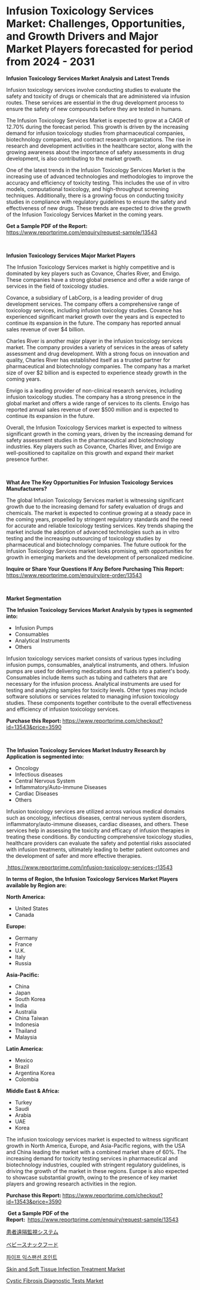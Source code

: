 <p><h1>Infusion Toxicology Services Market: Challenges, Opportunities, and Growth Drivers and Major Market Players forecasted for period from 2024 - 2031</h1></p><p><strong>Infusion Toxicology Services Market Analysis and Latest Trends</strong></p>
<p><p>Infusion toxicology services involve conducting studies to evaluate the safety and toxicity of drugs or chemicals that are administered via infusion routes. These services are essential in the drug development process to ensure the safety of new compounds before they are tested in humans.</p><p>The Infusion Toxicology Services Market is expected to grow at a CAGR of 12.70% during the forecast period. This growth is driven by the increasing demand for infusion toxicology studies from pharmaceutical companies, biotechnology companies, and contract research organizations. The rise in research and development activities in the healthcare sector, along with the growing awareness about the importance of safety assessments in drug development, is also contributing to the market growth.</p><p>One of the latest trends in the Infusion Toxicology Services Market is the increasing use of advanced technologies and methodologies to improve the accuracy and efficiency of toxicity testing. This includes the use of in vitro models, computational toxicology, and high-throughput screening techniques. Additionally, there is a growing focus on conducting toxicity studies in compliance with regulatory guidelines to ensure the safety and effectiveness of new drugs. These trends are expected to drive the growth of the Infusion Toxicology Services Market in the coming years.</p></p>
<p><strong>Get a Sample PDF of the Report:&nbsp;</strong> <a href="https://www.reportprime.com/enquiry/request-sample/13543">https://www.reportprime.com/enquiry/request-sample/13543</a></p>
<p>&nbsp;</p>
<p><strong>Infusion Toxicology Services Major Market Players</strong></p>
<p><p>The Infusion Toxicology Services market is highly competitive and is dominated by key players such as Covance, Charles River, and Envigo. These companies have a strong global presence and offer a wide range of services in the field of toxicology studies.</p><p>Covance, a subsidiary of LabCorp, is a leading provider of drug development services. The company offers a comprehensive range of toxicology services, including infusion toxicology studies. Covance has experienced significant market growth over the years and is expected to continue its expansion in the future. The company has reported annual sales revenue of over $4 billion.</p><p>Charles River is another major player in the infusion toxicology services market. The company provides a variety of services in the areas of safety assessment and drug development. With a strong focus on innovation and quality, Charles River has established itself as a trusted partner for pharmaceutical and biotechnology companies. The company has a market size of over $2 billion and is expected to experience steady growth in the coming years.</p><p>Envigo is a leading provider of non-clinical research services, including infusion toxicology studies. The company has a strong presence in the global market and offers a wide range of services to its clients. Envigo has reported annual sales revenue of over $500 million and is expected to continue its expansion in the future.</p><p>Overall, the Infusion Toxicology Services market is expected to witness significant growth in the coming years, driven by the increasing demand for safety assessment studies in the pharmaceutical and biotechnology industries. Key players such as Covance, Charles River, and Envigo are well-positioned to capitalize on this growth and expand their market presence further.</p></p>
<p>&nbsp;</p>
<p><strong>What Are The Key Opportunities For Infusion Toxicology Services Manufacturers?</strong></p>
<p><p>The global Infusion Toxicology Services market is witnessing significant growth due to the increasing demand for safety evaluation of drugs and chemicals. The market is expected to continue growing at a steady pace in the coming years, propelled by stringent regulatory standards and the need for accurate and reliable toxicology testing services. Key trends shaping the market include the adoption of advanced technologies such as in vitro testing and the increasing outsourcing of toxicology studies by pharmaceutical and biotechnology companies. The future outlook for the Infusion Toxicology Services market looks promising, with opportunities for growth in emerging markets and the development of personalized medicine.</p></p>
<p><strong>Inquire or Share Your Questions If Any Before Purchasing This Report:</strong> <a href="https://www.reportprime.com/enquiry/pre-order/13543">https://www.reportprime.com/enquiry/pre-order/13543</a></p>
<p>&nbsp;</p>
<p><strong>Market Segmentation</strong></p>
<p><strong>The Infusion Toxicology Services Market Analysis by types is segmented into:</strong></p>
<p><ul><li>Infusion Pumps</li><li>Consumables</li><li>Analytical Instruments</li><li>Others</li></ul></p>
<p><p>Infusion toxicology services market consists of various types including infusion pumps, consumables, analytical instruments, and others. Infusion pumps are used for delivering medications and fluids into a patient's body. Consumables include items such as tubing and catheters that are necessary for the infusion process. Analytical instruments are used for testing and analyzing samples for toxicity levels. Other types may include software solutions or services related to managing infusion toxicology studies. These components together contribute to the overall effectiveness and efficiency of infusion toxicology services.</p></p>
<p><strong>Purchase this Report:&nbsp;</strong><a href="https://www.reportprime.com/checkout?id=13543&price=3590">https://www.reportprime.com/checkout?id=13543&price=3590</a></p>
<p>&nbsp;</p>
<p><strong>The Infusion Toxicology Services Market Industry Research by Application is segmented into:</strong></p>
<p><ul><li>Oncology</li><li>Infectious diseases</li><li>Central Nervous System</li><li>Inflammatory/Auto-Immune Diseases</li><li>Cardiac Diseases</li><li>Others</li></ul></p>
<p><p>Infusion toxicology services are utilized across various medical domains such as oncology, infectious diseases, central nervous system disorders, inflammatory/auto-immune diseases, cardiac diseases, and others. These services help in assessing the toxicity and efficacy of infusion therapies in treating these conditions. By conducting comprehensive toxicology studies, healthcare providers can evaluate the safety and potential risks associated with infusion treatments, ultimately leading to better patient outcomes and the development of safer and more effective therapies.</p></p>
<p><a href="https://www.reportprime.com/infusion-toxicology-services-r13543">&nbsp;https://www.reportprime.com/infusion-toxicology-services-r13543</a></p>
<p><strong>In terms of Region, the Infusion Toxicology Services Market Players available by Region are:</strong></p>
<p>
    <p> <strong> North America: </strong>
        <ul>
            <li>United States</li>
            <li>Canada</li>
        </ul>
        </p> 
    <p> <strong> Europe: </strong>
        <ul>
            <li>Germany</li>
            <li>France</li>
            <li>U.K.</li>
            <li>Italy</li>
            <li>Russia</li>
        </ul>
        </p> 
    <p> <strong> Asia-Pacific: </strong>
        <ul>
            <li>China</li>
            <li>Japan</li>
            <li>South Korea</li>
            <li>India</li>
            <li>Australia</li>
            <li>China Taiwan</li>
            <li>Indonesia</li>
            <li>Thailand</li>
            <li>Malaysia</li>
        </ul>
        </p> 
    <p> <strong> Latin America: </strong>
        <ul>
            <li>Mexico</li>
            <li>Brazil</li>
            <li>Argentina Korea</li>
            <li>Colombia</li>
        </ul>
        </p> 
    <p> <strong> Middle East & Africa: </strong>
        <ul>
            <li>Turkey</li>
            <li>Saudi</li>
            <li>Arabia</li>
            <li>UAE</li>
            <li>Korea</li>
        </ul>
    </p>
    </p>
<p><p>The infusion toxicology services market is expected to witness significant growth in North America, Europe, and Asia-Pacific regions, with the USA and China leading the market with a combined market share of 60%. The increasing demand for toxicity testing services in pharmaceutical and biotechnology industries, coupled with stringent regulatory guidelines, is driving the growth of the market in these regions. Europe is also expected to showcase substantial growth, owing to the presence of key market players and growing research activities in the region.</p></p>
<p><strong>Purchase this Report: </strong><a href="https://www.reportprime.com/checkout?id=13543&price=3590">https://www.reportprime.com/checkout?id=13543&price=3590</a></p>
<p>&nbsp;<strong>Get a Sample PDF of the Report:&nbsp;&nbsp;</strong><a href="https://www.reportprime.com/enquiry/request-sample/13543">https://www.reportprime.com/enquiry/request-sample/13543</a></p>
<p><strong></strong></p>
<p><p><a href="https://github.com/CloydAbbott2023/Market-Research-Report-List-1/blob/main/439956880357.md">患者遠隔監視システム</a></p><p><a href="https://github.com/AaronVargas43/Market-Research-Report-List-1/blob/main/358150280356.md">ベビースナックフード</a></p><p><a href="https://medium.com/@edenger98079sgb/%ED%8C%8C%EC%9D%B4%ED%94%84-%ED%99%95%EC%9E%A5-%EC%A1%B0%EC%9D%B8%ED%8A%B8-%EC%8B%9C%EC%9E%A5-%EC%8B%9C%EC%9E%A5-cagr-%EC%8B%9C%EC%9E%A5-%EB%8F%99%ED%96%A5-%EB%B0%8F-%EC%84%B1%EC%9E%A5-%EC%A0%84%EB%9E%B5%EC%97%90-%EB%8C%80%ED%95%9C-%ED%86%B5%EC%B0%B0%EB%A0%A5-f9f7b1cab4ec">파이프 익스팬션 조인트</a></p><p><a href="https://github.com/kosella/Market-Research-Report-List-3/blob/main/skin-and-soft-tissue-infection-treatment-market.md">Skin and Soft Tissue Infection Treatment Market</a></p><p><a href="https://github.com/kufem1/Market-Research-Report-List-2/blob/main/cystic-fibrosis-diagnostic-tests-market.md">Cystic Fibrosis Diagnostic Tests Market</a></p></p>